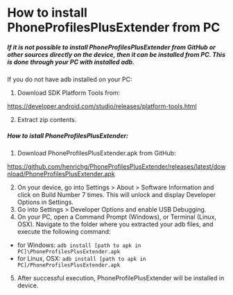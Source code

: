 How to install PhoneProfilesPlusExtender from PC
================================================

##### If it is not possible to install PhoneProfilesPlusExtender from GitHub or other sources directly on the device, then it can be installed from PC. This is done through your PC with installed adb.

If you do not have adb installed on your PC:
1. Download SDK Platform Tools from:

<https://developer.android.com/studio/releases/platform-tools.html>

2. Extract zip contents.

##### How to istall PhoneProfilesPlusExtender:

1. Download PhoneProfilesPlusExtender.apk from GitHub:

<https://github.com/henrichg/PhoneProfilesPlusExtender/releases/latest/download/PhoneProfilesPlusExtender.apk>

2. On your device, go into Settings > About > Software Information and click on Build Number 7 times. This will unlock and display Developer Options in Settings.
3. Go into Settings > Developer Options and enable USB Debugging.
4. On your PC, open a Command Prompt (Windows), or Terminal (Linux, OSX). Navigate to the folder where you extracted your adb files, and execute the following command:

- for Windows:
  `adb install [path to apk in PC]\PhoneProfilesPlusExtender.apk`
- for Linux, OSX:
  `adb install [path to apk in PC]/PhoneProfilesPlusExtender.apk`

5. After successful execution, PhoneProfilePlusExtender will be installed in device.

